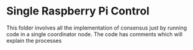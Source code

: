 # Single Raspberry Pi Control
This folder involves all the implementation of consensus just by running code in a single coordinator node.
The code has comments which will explain the processes
